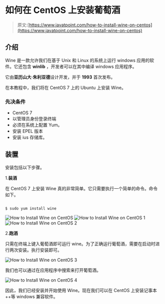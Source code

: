# 如何在 CentOS 上安装葡萄酒

> 原文:[https://www.javatpoint.com/how-to-install-wine-on-centos](https://www.javatpoint.com/how-to-install-wine-on-centos)

## 介绍

Wine 是一款允许我们在基于 Unix 和 Linux 的系统上运行 windows 应用的软件。它还包含 **winlib** ，开发者可以在其中编译 windows 应用程序。

它由**亚历山大·朱利亚德**设计开发，并于 **1993** 首次发布。

在本教程中，我们将在 CentOS 7 上的 Ubuntu 上安装 Wine。

### 先决条件

*   CentOS 7
*   以管理员身份登录终端
*   必须在系统上配置 Yum。
*   安装 EPEL 版本
*   安装 ius 存储库。

## 装置

安装包括以下步骤。

1.**装酒**

在 CentOS 7 上安装 Wine 真的非常简单。它只需要执行一个简单的命令。命令如下。

```

$ sudo yum install wine 

```

![How to Install Wine on CentOS](../Images/bf679ca7d96de6072647a264b3c8a453.png) ![How to Install Wine on CentOS 1](../Images/d655eb1240442b6d9ea16725590517a0.png) ![How to Install Wine on CentOS 2](../Images/ccbbe4caff2c54d352f958552cc3efec.png)

2.**跑酒**

只需在终端上键入葡萄酒即可运行 wine。为了正确运行葡萄酒，需要在启动时进行两次安装。执行安装即可。

![How to Install Wine on CentOS 3](../Images/905b77546854dbe07ae39f6c5f94f40f.png)

我们也可以通过在应用程序中搜索来打开葡萄酒。

![How to Install Wine on CentOS 4](../Images/d04ef47aca6f1322441cda76930f6a0f.png)

因此，我们已经安装并开始使用 Wine。现在我们可以在 CentOS 上安装记事本++等 windows 兼容软件。